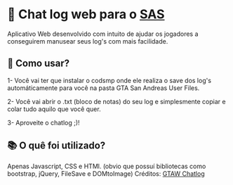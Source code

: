 # 💾 Chat log web para o [SAS](https://sas-rp.com/)

Aplicativo Web desenvolvido com intuito de ajudar os jogadores a conseguirem manusear seus log's com mais facilidade.

## 📄 Como usar?

1- Você vai ter que instalar o codsmp onde ele realiza o save dos log's automáticamente para você na pasta GTA San Andreas User Files.

2- Você vai abrir o .txt (bloco de notas) do seu log e simplesmente copiar e colar tudo aquilo que você quer.

3- Aproveite o chatlog ;)!


## 📚 O quê foi utilizado?

Apenas Javascript, CSS e HTMl. (obvio que possuí bibliotecas como bootstrap, jQuery, FileSave e DOMtoImage)
Créditos: [GTAW Chatlog](https://chatlog.gta.world/)
